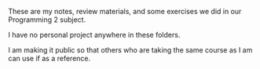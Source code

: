 These are my notes, review materials, and some exercises we did in our Programming 2 subject.

I have no personal project anywhere in these folders.

I am making it public so that others who are taking the same course as I am can use if as a reference.
